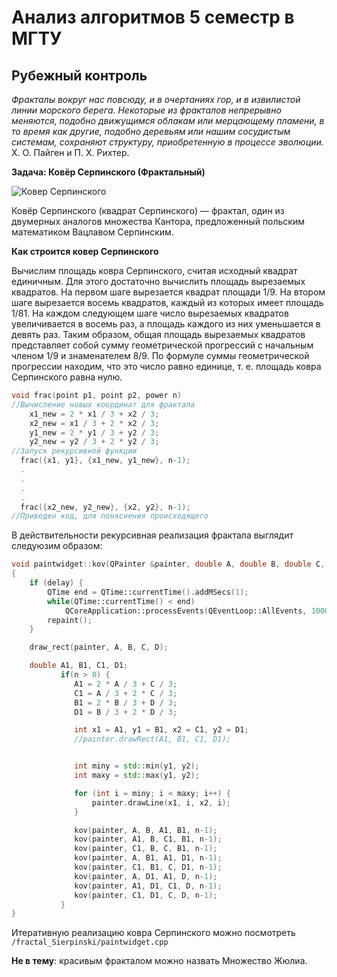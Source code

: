 # Анализ алгоритмов 5 семестр в МГТУ


## Рубежный контроль


*Фракталы вокруг нас повсюду, и в очертаниях гор, и в извилистой линии морского берега. Некоторые из фракталов непрерывно меняются, подобно движущимся облакам или мерцающему пламени, в то время как другие, подобно деревьям или нашим сосудистым системам, сохраняют структуру, приобретенную в процессе эволюции.*
Х. О. Пайген и П. Х. Рихтер.

**Задача: Ковёр Серпинского (Фрактальный)**

![Ковер Серпинского](https://github.com/dotruger37/analysis_algorithms/tree/master/fractal_Sierpinski/pictures/fractal_p4.png)

Ковёр Серпинского (квадрат Серпинского) — фрактал, один из двумерных аналогов множества Кантора, предложенный польским математиком Вацлавом Серпинским.

**Как строится ковер Серпинского**

Вычислим площадь ковра Серпинского, считая исходный квадрат единичным. Для этого достаточно вычислить площадь вырезаемых квадратов. На первом шаге вырезается квадрат площади  1/9. На втором шаге вырезается восемь квадратов, каждый из которых имеет площадь  1/81.
На каждом следующем шаге число вырезаемых квадратов увеличивается в восемь раз, а площадь каждого из них уменьшается в девять раз. Таким образом, общая площадь вырезаемых квадратов представляет собой сумму геометрической прогрессий с начальным членом  1/9 и знаменателем  8/9. По формуле суммы геометрической прогрессии находим, что это число равно единице, т. е. площадь ковра Серпинского равна нулю.


```C++
void frac(point p1, point p2, power n)
//Вычисление новых координат для фрактала
    x1_new = 2 * x1 / 3 + x2 / 3;
    x2_new = x1 / 3 + 2 * x2 / 3;
    y1_new = 2 * y1 / 3 + y2 / 3;
    y2_new = y2 / 3 + 2 * y2 / 3;
//Запуск рекурсивной функции
  frac({x1, y1}, {x1_new, y1_new}, n-1);
  .
  .
  .
  .
  frac({x2_new, y2_new}, {x2, y2}, n-1);
//Приведен код, для поняснения происходящего
```

В действительности рекурсивная реализация фрактала выглядит следуюзим образом:
```C++
void paintwidget::kov(QPainter &painter, double A, double B, double C, double D, int n)
{
    if (delay) {
        QTime end = QTime::currentTime().addMSecs(1);
        while(QTime::currentTime() < end)
            QCoreApplication::processEvents(QEventLoop::AllEvents, 1000);
        repaint();
    }

    draw_rect(painter, A, B, C, D);

    double A1, B1, C1, D1;
           if(n > 0) {
              A1 = 2 * A / 3 + C / 3;
              C1 = A / 3 + 2 * C / 3;
              B1 = 2 * B / 3 + D / 3;
              D1 = B / 3 + 2 * D / 3;

              int x1 = A1, y1 = B1, x2 = C1, y2 = D1;
              //painter.drawRect(A1, B1, C1, D1);


              int miny = std::min(y1, y2);
              int maxy = std::max(y1, y2);

              for (int i = miny; i < maxy; i++) {
                  painter.drawLine(x1, i, x2, i);
              }

              kov(painter, A, B, A1, B1, n-1);
              kov(painter, A1, B, C1, B1, n-1);
              kov(painter, C1, B, C, B1, n-1);
              kov(painter, A, B1, A1, D1, n-1);
              kov(painter, C1, B1, C, D1, n-1);
              kov(painter, A, D1, A1, D, n-1);
              kov(painter, A1, D1, C1, D, n-1);
              kov(painter, C1, D1, C, D, n-1);
           }
}
```

Итеративную реализацию ковра Серпинского можно посмотреть ```/fractal_Sierpinski/paintwidget.cpp```



**Не в тему**: красивым фракталом можно назвать Множество Жюлиа.
